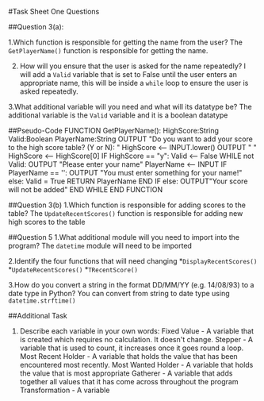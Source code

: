 #Task Sheet One Questions

##Question 3(a):

1.Which function is responsible for getting the name from the user?
The `GetPlayerName()` function is responsible for getting the name.

2. How will you ensure that the user is asked for the name repeatedly?
I will add a `Valid` variable that is set to False until the user enters an appropriate name, this will be 
inside a `while` loop to ensure the user is asked repeatedly.

3.What additional variable will you need and what will its datatype be?
The additional variable is the `Valid` variable and it is a boolean datatype

##Pseudo-Code
	FUNCTION GetPlayerName():
		HighScore:String
		Valid:Boolean
		PlayerName:String
		OUTPUT "Do you want to add your score to the high score table? (Y or N): "
		HighScore <-- INPUT.lower()
		OUTPUT " "
		HighScore <-- HighScore[0]
		IF HighScore == "y":
			Valid <-- False
			WHILE not Valid:
				OUTPUT "Please enter your name"
				PlayerName <-- INPUT
				IF PlayerName == '':
					OUTPUT "You must enter something for your name!"
			else:
				Valid = True
				RETURN PlayerName
			END IF
		else:
			OUTPUT"Your score will not be added"
			END WHILE
	END FUNCTION

##Question 3(b)
1.Which function is responsible for adding scores to the table?
The `UpdateRecentScores()` function is responsible for adding new high scores to the table

##Question 5
1.What additional module will you need to import into the program?
The `datetime` module will need to be imported

2.Identify the four functions that will need changing
*`DisplayRecentScores()`
*`UpdateRecentScores()`
*`TRecentScore()`


3.How do you convert a string in the format DD/MM/YY (e.g. 14/08/93) to a date type in Python?
You can convert from string to date type using `datetime.strftime()` 

##Additional Task
1. Describe each variable in your own words:
	Fixed Value - A variable that is created which requires no calculation. It doesn't change.
	Stepper - A variable that is used to count, it increases once it goes round a loop.
	Most Recent Holder - A variable that holds the value that has been encountered most recently.
	Most Wanted Holder - A variable that holds the value that is most appropriate
	Gatherer - A variable that adds together all values that it has come across throughout the program
	Transformation - A variable 
	
